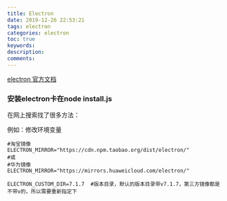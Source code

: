 ```yaml
---
title: Electron
date: 2019-12-26 22:53:21
tags: electron
categories: electron
toc: true
keywords: 
description: 
comments: 
---
```


[electron 官方文档]( http://www.electronjs.org/docs )

### 安装electron卡在node install.js

在网上搜索找了很多方法：

例如：修改环境变量

```shell
#淘宝镜像
ELECTRON_MIRROR="https://cdn.npm.taobao.org/dist/electron/"
#或
#华为镜像
ELECTRON_MIRROR="https://mirrors.huaweicloud.com/electron/"

ELECTRON_CUSTOM_DIR=7.1.7  #版本目录，默认的版本目录带v7.1.7，第三方镜像都是不带v的，所以需要重新指定下
```




